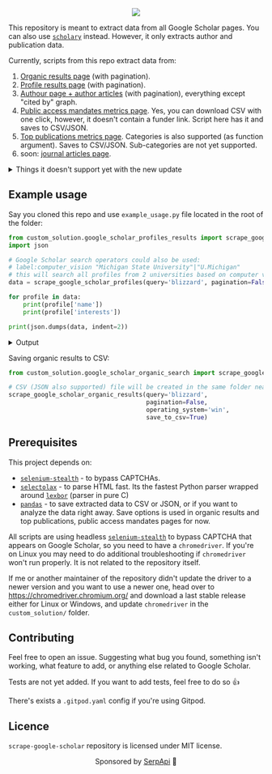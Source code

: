 <p align="center">
  <img src="https://user-images.githubusercontent.com/78694043/170675316-0d7be468-3a85-43b7-9151-260e4f2c1c7e.png" />
</p>


This repository is meant to extract data from all Google Scholar pages. You can also use [`scholary`](https://github.com/scholarly-python-package/scholarly) instead. However, it only extracts author and publication data.  

Currently, scripts from this repo extract data from:

1. [Organic results page](https://scholar.google.com/scholar?hl=en&as_sdt=0%2C5&q=blizzard&btnG=&oq=blizz) (with pagination).
2. [Profile results page](https://scholar.google.com/citations?view_op=search_authors&mauthors=blizzard&hl=en&oi=drw) (with pagination).
3. [Authour page + author articles](https://scholar.google.com/citations?user=6IQ8pQwAAAAJ&hl=en&oi=sra) (with pagination), everything except "cited by" graph.
4. [Public access mandates metrics page](https://scholar.google.com/citations?view_op=mandates_leaderboard&hl=en). Yes, you can download CSV with one click, however, it doesn't contain a funder link. Script here has it and saves to CSV/JSON.
5. [Top publications metrics page](https://scholar.google.com/citations?view_op=top_venues&hl=en). Categories is also supported (as function argument). Saves to CSV/JSON. Sub-categories are not yet supported.
6. soon: [journal articles page](https://github.com/dimitryzub/scrape-google-scholar/issues/2).

<details>
<summary>Things it doesn't support yet with the new update</summary>

1. Organic results filters (case law, sorting, period ranges). You can add those URL parameters yourself easily to the `google_scholar_organic_search.py` file (line `123`, `136`), where `driver.get()` is being called.
2. Author page -> cited by graph.
3. Extracting [journal articles page](https://scholar.google.com/citations?hl=uk&vq=en&view_op=list_hcore&venue=9oNLl9DgMnQJ.2022). The [issue to add this page is open](https://github.com/dimitryzub/scrape-google-scholar/issues/2).
4. [Top publications metrics page](https://scholar.google.com/citations?view_op=top_venues&hl=en). Subcategories are not yet supported, it's in a TODO list. 
5. Update [cite results](https://scholar.google.com/scholar?hl=en&as_sdt=0%2C5&q=blizzard+effects+xanax&oq=blizzard+effects+x#d=gs_cit&t=1674718593252&u=%2Fscholar%3Fq%3Dinfo%3Alm-jhjzd72UJ%3Ascholar.google.com%2F%26output%3Dcite%26scirp%3D7%26hl%3Den) page extraction.

</details>

## Example usage

Say you cloned this repo and use `example_usage.py` file located in the root of the folder:

```python
from custom_solution.google_scholar_profiles_results import scrape_google_scholar_profiles
import json

# Google Scholar search operators could also be used:
# label:computer_vision "Michigan State University"|"U.Michigan"
# this will search all profiles from 2 universities based on computer vision query
data = scrape_google_scholar_profiles(query='blizzard', pagination=False, operating_system='win')

for profile in data:
    print(profile['name'])
    print(profile['interests'])

print(json.dumps(data, indent=2))
```

<details>
<summary>Output</summary>

Regular print: 

```lang-none
Adam Lobel
['Gaming', 'Emotion regulation']
Daniel Blizzard
None
Shuo Chen
['Machine Learning', 'Data Mining', 'Artificial Intelligence']
Ian Livingston
['Human-computer interaction', 'User Experience', 'Player Experience', 'User Research', 'Games']
Minli Xu
['Game', 'Machine Learning', 'Data Science', 'Bioinformatics']
Je Seok Lee
['HCI', 'Player Experience', 'Games', 'Esports']
Alisha Ness
None
Xingyu (Alfred) Liu
['Machine Learning in Game Development']
Amanda LL Cullen
['Games Studies', 'Fan Studies', 'Live Streaming']
Nicole "Nikki" Crenshaw
['MMOs', 'Neoliberalism', 'Social Affordances', 'Identity', 'Accessibility']
```

And a JSON:

```json
[
  {
    "name": "Adam Lobel",
    "link": "https://scholar.google.com/citations?hl=en&user=_xwYD2sAAAAJ",
    "affiliations": "Blizzard Entertainment",
    "interests": [
      "Gaming",
      "Emotion regulation"
    ],
    "email": "Verified email at AdamLobel.com",
    "cited_by_count": 3593
  },
  {
    "name": "Daniel Blizzard",
    "link": "https://scholar.google.com/citations?hl=en&user=dk4LWEgAAAAJ",
    "affiliations": "",
    "interests": null,
    "email": null,
    "cited_by_count": 1041
  },
  {
    "name": "Shuo Chen",
    "link": "https://scholar.google.com/citations?hl=en&user=OBf4YnkAAAAJ",
    "affiliations": "Senior Data Scientist, Blizzard Entertainment",
    "interests": [
      "Machine Learning",
      "Data Mining",
      "Artificial Intelligence"
    ],
    "email": "Verified email at cs.cornell.edu",
    "cited_by_count": 725
  },
  {
    "name": "Ian Livingston",
    "link": "https://scholar.google.com/citations?hl=en&user=xBHVqNIAAAAJ",
    "affiliations": "Blizzard Entertainment",
    "interests": [
      "Human-computer interaction",
      "User Experience",
      "Player Experience",
      "User Research",
      "Games"
    ],
    "email": "Verified email at usask.ca",
    "cited_by_count": 652
  },
  {
    "name": "Minli Xu",
    "link": "https://scholar.google.com/citations?hl=en&user=QST5iogAAAAJ",
    "affiliations": "Blizzard Entertainment",
    "interests": [
      "Game",
      "Machine Learning",
      "Data Science",
      "Bioinformatics"
    ],
    "email": "Verified email at blizzard.com",
    "cited_by_count": 541
  },
  {
    "name": "Je Seok Lee",
    "link": "https://scholar.google.com/citations?hl=en&user=vuvtlzQAAAAJ",
    "affiliations": "Blizzard Entertainment",
    "interests": [
      "HCI",
      "Player Experience",
      "Games",
      "Esports"
    ],
    "email": "Verified email at uci.edu",
    "cited_by_count": 386
  },
  {
    "name": "Alisha Ness",
    "link": "https://scholar.google.com/citations?hl=en&user=xQuwVfkAAAAJ",
    "affiliations": "Activision Blizzard",
    "interests": null,
    "email": null,
    "cited_by_count": 324
  },
  {
    "name": "Xingyu (Alfred) Liu",
    "link": "https://scholar.google.com/citations?hl=en&user=VW9ukOwAAAAJ",
    "affiliations": "Blizzard Entertainment",
    "interests": [
      "Machine Learning in Game Development"
    ],
    "email": null,
    "cited_by_count": 256
  },
  {
    "name": "Amanda LL Cullen",
    "link": "https://scholar.google.com/citations?hl=en&user=oqna6OgAAAAJ",
    "affiliations": "Blizzard Entertainment",
    "interests": [
      "Games Studies",
      "Fan Studies",
      "Live Streaming"
    ],
    "email": null,
    "cited_by_count": 247
  },
  {
    "name": "Nicole \"Nikki\" Crenshaw",
    "link": "https://scholar.google.com/citations?hl=en&user=zmRH6E0AAAAJ",
    "affiliations": "Blizzard Entertainment",
    "interests": [
      "MMOs",
      "Neoliberalism",
      "Social Affordances",
      "Identity",
      "Accessibility"
    ],
    "email": "Verified email at uci.edu",
    "cited_by_count": 202
  }
]
```

</details>


Saving organic results to CSV:

```python
from custom_solution.google_scholar_organic_search import scrape_google_scholar_organic_results

# CSV (JSON also supported) file will be created in the same folder near the runnable script
scrape_google_scholar_organic_results(query='blizzard', 
                                      pagination=False, 
                                      operating_system='win', 
                                      save_to_csv=True)
```

## Prerequisites

This project depends on:
- [`selenium-stealth`](https://github.com/diprajpatra/selenium-stealth) - to bypass CAPTCHAs.
- [`selectolax`](https://github.com/rushter/selectolax) - to parse HTML fast. Its the fastest Python parser wrapped around [`lexbor`](https://github.com/lexbor/lexbor) (parser in pure C)
- [`pandas`](https://pandas.pydata.org/) - to save extracted data to CSV or JSON, or if you want to analyze the data right away. Save options is used in organic results and top publications, public access mandates pages for now.

All scripts are using headless [`selenium-stealth`](https://github.com/diprajpatra/selenium-stealth) to bypass CAPTCHA that appears on Google Scholar, so you need to have a `chromedriver`. If you're on Linux you may need to do additional troubleshooting if `chromedriver` won't run properly. It is not related to the repository itself.

If me or another maintainer of the repository didn't update the driver to a newer version and you want to use a newer one, head over to https://chromedriver.chromium.org/ and download a last stable release either for Linux or Windows, and update `chromedriver` in the `custom_solution/` folder.

## Contributing

Feel free to open an issue. Suggesting what bug you found, something isn't working, what feature to add, or anything else related to Google Scholar.

Tests are not yet added. If you want to add tests, feel free to do so 👍

There's exists a `.gitpod.yaml` config if you're using Gitpod. 

## Licence

`scrape-google-scholar` repository is licensed under MIT license.

<p align="center">Sponsored by <a href="https://serpapi.com/">SerpApi</a> 💛</p>